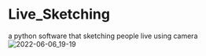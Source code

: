 # Live_Sketching
a python software that sketching people live using camera 
![2022-06-06_19-19](https://user-images.githubusercontent.com/96800858/172221939-5ea5fc49-7b67-4e07-850c-3d151eeabe57.png)
